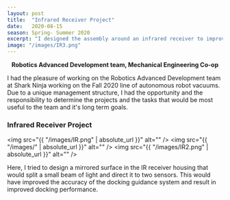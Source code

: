 ```yaml
---
layout: post
title:  "Infrared Receiver Project"
date:   2020-08-15
season: Spring- Summer 2020
excerpt: "I designed the assembly around an infrared receiver to improve robot docking"
image: "/images/IR3.png"
---
```


<!-- ## Robotics Advanced Development Team, Mechanical Engineering Co-op -->
<p style="text-align: center" > <b> Robotics Advanced Development team, Mechanical Engineering Co-op </b> </p>
I had the pleasure of working on the Robotics Advanced Development team at Shark Ninja working on the Fall 2020 line of autonomous robot vacuums. Due to a unique management structure, I had the opportunity and the responsibility to determine the projects and the tasks that would be most useful to the team and it's long term goals.
<!--
This exciting position allowed me to work on countless smaller research and long term improvement projects in the beginning of my co-op. As the mass production start date began to loom I was assigned with one large consumer facing problem that I was able to design a solution for, validate, and plan for it to be implemented into mass production. Having this mix of breadth and depth in what I experienced really allowed me to grow as an engineer in this role.   -->


### Infrared Receiver Project

<span class="image left"><img src="{{ "/images/IR.png" | absolute_url }}" alt="" /></span>
<span class="image center"><img src="{{ "/images/" | absolute_url }}" alt="" /></span>
<span class="image left"><img src="{{ "/images/IR2.png" | absolute_url }}" alt="" /></span>

Here, I tried to design a mirrored surface in the IR receiver housing that would split a small beam of light and direct it to two sensors. This would have improved the accuracy of the docking guidance system and result in improved docking performance.
